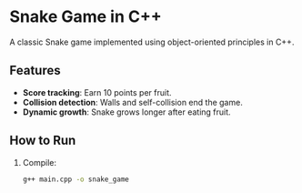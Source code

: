 # Snake Game in C++
A classic Snake game implemented using object-oriented principles in C++.

## Features
- **Score tracking**: Earn 10 points per fruit.
- **Collision detection**: Walls and self-collision end the game.
- **Dynamic growth**: Snake grows longer after eating fruit.

## How to Run
1. Compile:
   ```bash
   g++ main.cpp -o snake_game
